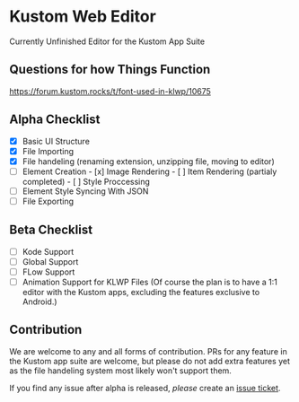 # Kustom Web Editor
Currently Unfinished Editor for the Kustom App Suite
## Questions for how Things Function
https://forum.kustom.rocks/t/font-used-in-klwp/10675

## Alpha Checklist 
- [x] Basic UI Structure
- [x] File Importing
- [x] File handeling (renaming extension, unzipping file, moving to editor)
- [ ] Element Creation
      - [x] Image Rendering
      - [ ] Item Rendering (partialy completed) 
      - [ ] Style Proccessing
- [ ] Element Style Syncing With JSON
- [ ] File Exporting

## Beta Checklist
- [ ] Kode Support
- [ ] Global Support
- [ ] FLow Support
- [ ] Animation Support for KLWP Files
(Of course the plan is to have a 1:1 editor with the Kustom apps, excluding the features exclusive to Android.)

## Contribution
We are welcome to any and all forms of contribution. PRs for any feature in the Kustom app suite are welcome, but please do not add extra features yet as the file handeling system most likely won't support them. 

If you find any issue after alpha is released, _please_ create an [issue ticket](https://github.com/Anoms12/Kustom-Web-Editor/issues?q=sort%3Aupdated-desc+is%3Aissue+is%3Aopen).


